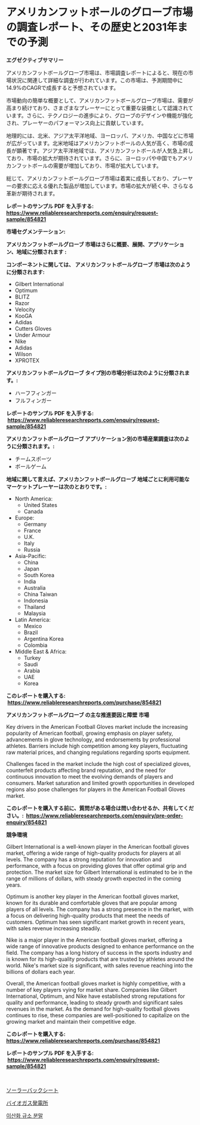 <p><h1>アメリカンフットボールのグローブ市場の調査レポート、その歴史と2031年までの予測</h1></p><p><strong>エグゼクティブサマリー</strong></p>
<p><p>アメリカンフットボールグローブ市場は、市場調査レポートによると、現在の市場状況に関連して詳細な調査が行われています。この市場は、予測期間中に14.9%のCAGRで成長すると予想されています。</p><p>市場動向の簡単な概要として、アメリカンフットボールグローブ市場は、需要が高まり続けており、さまざまなプレーヤーにとって重要な装備として認識されています。さらに、テクノロジーの進歩により、グローブのデザインや機能が強化され、プレーヤーのパフォーマンス向上に貢献しています。</p><p>地理的には、北米、アジア太平洋地域、ヨーロッパ、アメリカ、中国などに市場が広がっています。北米地域はアメリカンフットボールの人気が高く、市場の成長が顕著です。アジア太平洋地域では、アメリカンフットボールが人気急上昇しており、市場の拡大が期待されています。さらに、ヨーロッパや中国でもアメリカンフットボールの需要が増加しており、市場が拡大しています。</p><p>総じて、アメリカンフットボールグローブ市場は着実に成長しており、プレーヤーの要求に応える優れた製品が増加しています。市場の拡大が続く中、さらなる革新が期待されます。</p></p>
<p><strong>レポートのサンプル PDF を入手する: <a href="https://www.reliableresearchreports.com/enquiry/request-sample/854821">https://www.reliableresearchreports.com/enquiry/request-sample/854821</a></strong></p>
<p><strong>市場セグメンテーション:</strong></p>
<p><strong> アメリカンフットボールグローブ 市場はさらに概要、展開、アプリケーション、地域に分類されます :</strong></p>
<p><strong>コンポーネントに関しては、 アメリカンフットボールグローブ 市場は次のように分類されます: &nbsp;</strong></p>
<p><ul><li>Gilbert International</li><li>Optimum</li><li>BLITZ</li><li>Razor</li><li>Velocity</li><li>KooGA</li><li>Adidas</li><li>Cutters Gloves</li><li>Under Armour</li><li>Nike</li><li>Adidas</li><li>Wilson</li><li>XPROTEX</li></ul></p>
<p><strong> アメリカンフットボールグローブ タイプ別の市場分析は次のように分類されます。:</strong></p>
<p><ul><li>ハーフフィンガー</li><li>フルフィンガー</li></ul></p>
<p><strong>レポートのサンプル PDF を入手する: &nbsp;<a href="https://www.reliableresearchreports.com/enquiry/request-sample/854821">https://www.reliableresearchreports.com/enquiry/request-sample/854821</a></strong></p>
<p><strong> アメリカンフットボールグローブ アプリケーション別の市場産業調査は次のように分類されます。:</strong></p>
<p><ul><li>チームスポーツ</li><li>ボールゲーム</li></ul></p>
<p><strong>地域に関して言えば、アメリカンフットボールグローブ 地域ごとに利用可能なマーケットプレーヤーは次のとおりです。:</strong></p>
<p><ul>
    <li>
        North America:
        <ul>
            <li>United States</li>
            <li>Canada</li>
        </ul>
    </li>
    <li>
        Europe:
        <ul>
            <li>Germany</li>
            <li>France</li>
            <li>U.K.</li>
            <li>Italy</li>
            <li>Russia</li>
        </ul>
    </li>
    <li>
        Asia-Pacific:
        <ul>
            <li>China</li>
            <li>Japan</li>
            <li>South Korea</li>
            <li>India</li>
            <li>Australia</li>
            <li>China Taiwan</li>
            <li>Indonesia</li>
            <li>Thailand</li>
            <li>Malaysia</li>
        </ul>
    </li>
    <li>
        Latin America:
        <ul>
            <li>Mexico</li>
            <li>Brazil</li>
            <li>Argentina Korea</li>
            <li>Colombia</li>
        </ul>
    </li>
    <li>
        Middle East & Africa:
        <ul>
            <li>Turkey</li>
            <li>Saudi</li>
            <li>Arabia</li>
            <li>UAE</li>
            <li>Korea</li>
        </ul>
    </li>
    </ul></p>
<p><strong>このレポートを購入する: &nbsp;<a href="https://www.reliableresearchreports.com/purchase/854821">https://www.reliableresearchreports.com/purchase/854821</a></strong></p>
<p><strong>アメリカンフットボールグローブ の主な推進要因と障壁 市場</strong></p>
<p><p>Key drivers in the American Football Gloves market include the increasing popularity of American football, growing emphasis on player safety, advancements in glove technology, and endorsements by professional athletes. Barriers include high competition among key players, fluctuating raw material prices, and changing regulations regarding sports equipment.</p><p>Challenges faced in the market include the high cost of specialized gloves, counterfeit products affecting brand reputation, and the need for continuous innovation to meet the evolving demands of players and consumers. Market saturation and limited growth opportunities in developed regions also pose challenges for players in the American Football Gloves market.</p></p>
<p><strong>このレポートを購入する前に、質問がある場合は問い合わせるか、共有してください。:&nbsp; <a href="https://www.reliableresearchreports.com/enquiry/pre-order-enquiry/854821">https://www.reliableresearchreports.com/enquiry/pre-order-enquiry/854821</a></strong></p>
<p><strong>競争環境</strong></p>
<p><p>Gilbert International is a well-known player in the American football gloves market, offering a wide range of high-quality products for players at all levels. The company has a strong reputation for innovation and performance, with a focus on providing gloves that offer optimal grip and protection. The market size for Gilbert International is estimated to be in the range of millions of dollars, with steady growth expected in the coming years.</p><p>Optimum is another key player in the American football gloves market, known for its durable and comfortable gloves that are popular among players of all levels. The company has a strong presence in the market, with a focus on delivering high-quality products that meet the needs of customers. Optimum has seen significant market growth in recent years, with sales revenue increasing steadily.</p><p>Nike is a major player in the American football gloves market, offering a wide range of innovative products designed to enhance performance on the field. The company has a long history of success in the sports industry and is known for its high-quality products that are trusted by athletes around the world. Nike's market size is significant, with sales revenue reaching into the billions of dollars each year.</p><p>Overall, the American football gloves market is highly competitive, with a number of key players vying for market share. Companies like Gilbert International, Optimum, and Nike have established strong reputations for quality and performance, leading to steady growth and significant sales revenues in the market. As the demand for high-quality football gloves continues to rise, these companies are well-positioned to capitalize on the growing market and maintain their competitive edge.</p></p>
<p><strong>このレポートを購入する: &nbsp; <a href="https://www.reliableresearchreports.com/purchase/854821">https://www.reliableresearchreports.com/purchase/854821</a></strong></p>
<p><strong>レポートのサンプル PDF を入手する: &nbsp;<a href="https://www.reliableresearchreports.com/enquiry/request-sample/854821">https://www.reliableresearchreports.com/enquiry/request-sample/854821</a></strong><strong></strong></p>
<p>&nbsp;</p>
<p><p><a href="https://github.com/JacksonWiza1924/Market-Research-Report-List-1/blob/main/735419516761.md">ソーラーバックシート</a></p><p><a href="https://github.com/Calvi3ynJerde867/Market-Research-Report-List-1/blob/main/650885416760.md">バイオガス発電所</a></p><p><a href="https://github.com/RichardLueilwitz787/Market-Research-Report-List-1/blob/main/681514415729.md">이산화 규소 분말</a></p></p>